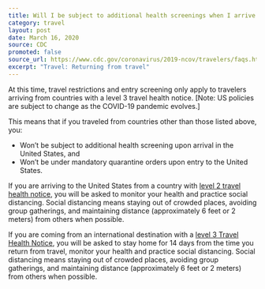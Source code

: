 ```yaml
---
title: Will I be subject to additional health screenings when I arrive in the United States?
category: travel
layout: post
date: March 16, 2020
source: CDC
promoted: false
source_url: https://www.cdc.gov/coronavirus/2019-ncov/travelers/faqs.html
excerpt: "Travel: Returning from travel"
---
```


At this time, travel restrictions and entry screening only apply to travelers arriving from countries with a level 3 travel health notice. [Note: US policies are subject to change as the COVID-19 pandemic evolves.]

This means that if you traveled from countries other than those listed above, you:
* Won’t be subject to additional health screening upon arrival in the United States, and
* Won’t be under mandatory quarantine orders upon entry to the United States.

If you are arriving to the United States from a country with <a href="https://wwwnc.cdc.gov/travel/notices/"> level 2 travel health notice</a>, you will be asked to monitor your health and practice social distancing. Social distancing means staying out of crowded places, avoiding group gatherings, and maintaining distance (approximately 6 feet or 2 meters) from others when possible.

If you are coming from an international destination with a <a href="https://wwwnc.cdc.gov/travel/notices/"> level 3 Travel Health Notice</a>, you will be asked to stay home for 14 days from the time you return from travel, monitor your health and practice social distancing. Social distancing means staying out of crowded places, avoiding group gatherings, and maintaining distance (approximately 6 feet or 2 meters) from others when possible.
